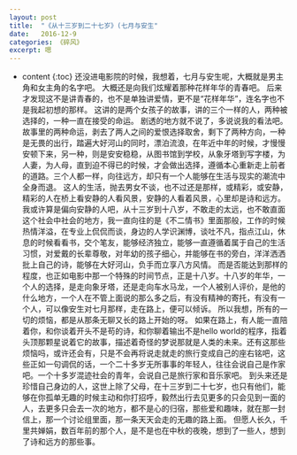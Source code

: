 ```yaml
---
layout: post
title:  "《从十三岁到二十七岁》(七月与安生"
date:   2016-12-9
categories: 《碎风》
excerpt: 嗯
---
```


* content
{:toc}
还没进电影院的时候，我想着，七月与安生呢，大概就是男主角和女主角的名字吧。
大概还是向我们炫耀着那种花样年华的青春吧。
后来才发现这不是讲青春的，也不是单独讲爱情，更不是“花样年华”，连名字也不是我起初想的那样。
这讲的是两个女孩子的故事，讲的三个一样的人，两种被选择的，一种一直在接受的命运。
剧透的地方就不说了，多说说我的看法吧。故事里的两种命运，剥去了两人之间的爱恨选择取舍，剩下了两种方向，一种是无畏的出行，踏遍大好河山的同时，漂泊流浪，在年近中年的时候，才慢慢安顿下来，另一种，则是安安稳稳，从图书馆到学校，从象牙塔到写字楼，为人妻，为人母，直到迫不得已的时候，才会做出选择，遵循本心重新走上前者的道路。三个人都一样，向往远方，却只有一个人能够在生活与现实的潮流中全身而退。
这人的生活，抛去男女不谈，也不过还是那样，或精彩，或安静，精彩的人在桥上看安静的人看风景，安静的人看着风景，心里却是诗和远方。
我或许算是偏向安静的人吧，从十三岁到十八岁，不敢走的太远，也不敢直面这个社会中社会的地方，我一直向往的是《不二情书》里面那般，工作的时候热情洋溢，在专业上侃侃而谈，身边的人学识渊博，谈吐不凡，指点江山，休息的时候看看书，交个笔友，能够经济独立，能够一直遵循着属于自己的生活习惯，对爱戴的长辈尊敬，对年幼的孩子细心，并能够在书的旁白，洋洋洒洒批上自己的诗，能够在大好河山，负手而立享八方风情。
而是否能达到那样的程度，也正如电影中那一个特殊的时间节点，正是十八岁。十八岁的年华，一个人的选择，是走向象牙塔，还是走向车水马龙，一个人被别人评价，是他的什么地方，一个人在不管上面说的那么多之后，有没有精神的寄托，有没有一个人，可以像安生对七月那样，走在路上，便可以倾诉。
所以我想，所有的一切的烦恼，都是从那条无聊又长的路上开始的呀。
如果在路上，有人能一直陪着你，和你谈着开头不是苟的诗，和你聊着输出不是hello world的程序，指着头顶那颗星说着它的故事，描述着奇怪的梦说那就是人类的未来。还有这那些烦恼吗，或许还会有，只是不会再将说走就走的旅行变成自己的座右铭吧，这些正如一句调侃的话，一个二十多岁无所事事的年轻人，往往会说自己是作家吧。一个十多岁混迹社会的青年，会说自己是旅行家和音乐家吧。
到头来还是珍惜自己身边的人，这世上除了父母，在十三岁到二十七岁，也只有他们，能够在你孤单无趣的时候主动和你打招呼，毅然出行去见更多的只会见到一面的人，去更多只会去一次的地方，都不是心的归宿，那些爱和趣味，就在那一封信上，那一个讨论组里面，那一条天天会走的无趣的路上面。
但愿人长久，千里共婵娟，数百年前的那个人，是不是也在中秋的夜晚，想到了一些人，想到了诗和远方的那些事。




